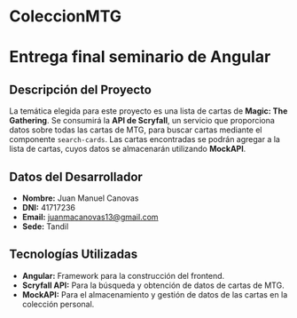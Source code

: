 
# ColeccionMTG
# Entrega final seminario de Angular

## Descripción del Proyecto
La temática elegida para este proyecto es una lista de cartas de **Magic: The Gathering**. Se consumirá la **API de Scryfall**, un servicio que proporciona datos sobre todas las cartas de MTG, para buscar cartas mediante el componente `search-cards`. Las cartas encontradas se podrán agregar a la lista de cartas, cuyos datos se almacenarán utilizando **MockAPI**.

## Datos del Desarrollador
- **Nombre:** Juan Manuel Canovas
- **DNI:** 41717236
- **Email:** [juanmacanovas13@gmail.com](mailto:juanmacanovas13@gmail.com)
- **Sede:** Tandil

## Tecnologías Utilizadas
- **Angular:** Framework para la construcción del frontend.
- **Scryfall API:** Para la búsqueda y obtención de datos de cartas de MTG.
- **MockAPI:** Para el almacenamiento y gestión de datos de las cartas en la colección personal.


